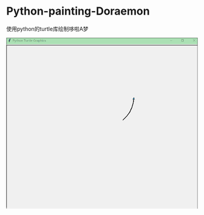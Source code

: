 # Python-painting-Doraemon
使用python的turtle库绘制哆啦A梦

![](https://raw.githubusercontent.com/PerpetualSmile/picture/master/Doraemon/Doraemon.gif)